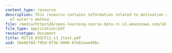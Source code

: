```yaml
---
content_type: resource
description: This resource contains information related to motivation and implementation
  of euler's method.
file: /media/https%3A/open-learning-course-data-rc.s3.amazonaws.com/18-03sc-differential-equations-fall-2011/28e86f0df95d073b990667eb2aae49bc_MIT18_03SCF11_s3_1text.pdf
file_type: application/pdf
resourcetype: Document
title: MIT18_03SCF11_s3_1text.pdf
uid: 28e86f0d-f95d-073b-9906-67eb2aae49bc
---
```


